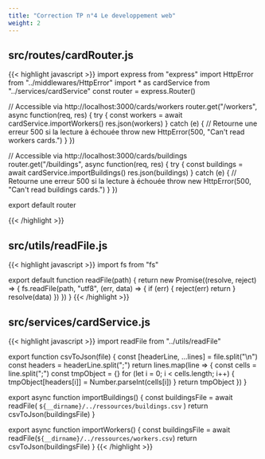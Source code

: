 ```yaml
---
title: "Correction TP n°4 Le developpement web"
weight: 2
---
```


## src/routes/cardRouter.js

{{< highlight javascript >}}
import express from "express"
import HttpError from "../middlewares/HttpError"
import * as cardService from "../services/cardService"
const router = express.Router()

// Accessible via http://localhost:3000/cards/workers
router.get("/workers", async function(req, res) {
  try {
    const workers = await cardService.importWorkers()
    res.json(workers)
  } catch (e) {
    // Retourne une erreur 500 si la lecture à échouée
    throw new HttpError(500, "Can't read workers cards.")
  }
})

// Accessible via http://localhost:3000/cards/buildings
router.get("/buildings", async function(req, res) {
  try {
    const buildings = await cardService.importBuildings()
    res.json(buildings)
  } catch (e) {
    // Retourne une erreur 500 si la lecture à échouée
    throw new HttpError(500, "Can't read buildings cards.")
  }
})

export default router

{{< /highlight >}}

## src/utils/readFile.js

{{< highlight javascript >}}
import fs from "fs"

export default function readFile(path) {
  return new Promise((resolve, reject) => {
    fs.readFile(path, "utf8", (err, data) => {
      if (err) {
        reject(err)
        return
      }
      resolve(data)
    })
  })
}
{{< /highlight >}}

## src/services/cardService.js

{{< highlight javascript >}}
import readFile from "../utils/readFile"

export function csvToJson(file) {
  const [headerLine, ...lines] = file.split("\n")
  const headers = headerLine.split(";")
  return lines.map(line => {
    const cells = line.split(";")
    const tmpObject = {}
    for (let i = 0; i < cells.length; i++) {
      tmpObject[headers[i]] = Number.parseInt(cells[i])
    }
    return tmpObject
  })
}

export async function importBuildings() {
  const buildingsFile = await readFile(
    `${__dirname}/../ressources/buildings.csv`
  )
  return csvToJson(buildingsFile)
}

export async function importWorkers() {
  const buildingsFile = await readFile(`${__dirname}/../ressources/workers.csv`)
  return csvToJson(buildingsFile)
}
{{< /highlight >}}
